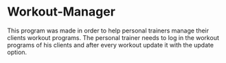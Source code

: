 # Workout-Manager
This program was made in order to help personal trainers manage their clients workout programs.
The personal trainer needs to log in the workout programs of his clients and after every workout 
update it with the update option.
